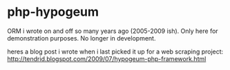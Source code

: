 php-hypogeum
============

ORM i wrote on and off so many years ago (2005-2009 ish).  Only here for demonstration purposes.  No longer in development.

heres a blog post i wrote when i last picked it up for a web scraping project:
http://tendrid.blogspot.com/2009/07/hypogeum-php-framework.html
